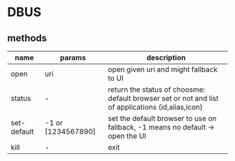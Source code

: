 # DBUS

## methods

| name        | params             | description                                                                                       |
| ----------- | ------------------ | ------------------------------------------------------------------------------------------------- |
| open        | uri                | open given uri and might fallback to UI                                                           |
| status      | -                  | return the status of choosme: default browser set or not and list of applications (id,alias,icon) |
| set-default | -1 or [1234567890] | set the default browser to use on fallback, -1 means no default -> open the UI                    |
| kill        | -                  | exit                                                                                              |
